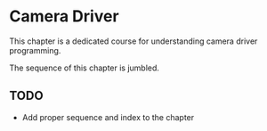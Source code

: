 # Camera Driver 

This chapter is a dedicated course for understanding camera driver programming. 

The sequence of this chapter is jumbled. 

## TODO 
-   Add proper sequence and index to the chapter
